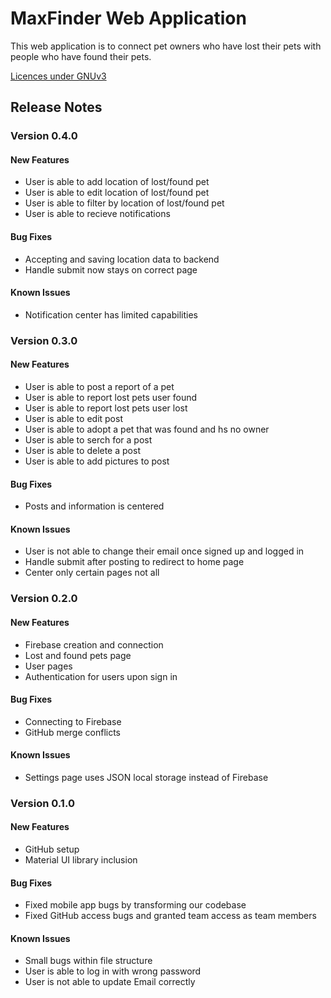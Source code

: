 # MaxFinder Web Application
This web application is to connect pet owners who have lost their pets with people who have found their pets.

[Licences under GNUv3 ](LICENSE.md)

## Release Notes



### Version 0.4.0

#### New Features
* User is able to add location of lost/found pet
* User is able to edit location of lost/found pet
* User is able to filter by location of lost/found pet
* User is able to recieve notifications


#### Bug Fixes
* Accepting and saving location data to backend
* Handle submit now stays on correct page


#### Known Issues
* Notification center has limited capabilities


### Version 0.3.0

#### New Features
* User is able to post a report of a pet
* User is able to report lost pets user found
* User is able to report lost pets user lost
* User is able to edit post
* User is able to adopt a pet that was found and hs no owner 
* User is able to serch for a post
* User is able to delete a post
* User is able to add pictures to post

#### Bug Fixes
* Posts and information is centered  

#### Known Issues
* User is not able to change their email once signed up and logged in
* Handle submit after posting to redirect to home page
* Center only certain pages not all








### Version 0.2.0

#### New Features
* Firebase creation and connection
* Lost and found pets page
* User pages
* Authentication for users upon sign in 

#### Bug Fixes
* Connecting to Firebase
* GitHub merge conflicts

#### Known Issues
* Settings page uses JSON local storage instead of Firebase






### Version 0.1.0

#### New Features
* GitHub setup
* Material UI library inclusion

#### Bug Fixes
* Fixed mobile app bugs by transforming our codebase 
* Fixed GitHub access bugs and granted team access as team members 

#### Known Issues
* Small bugs within file structure
* User is able to log in with wrong password
* User is not able to update Email correctly

